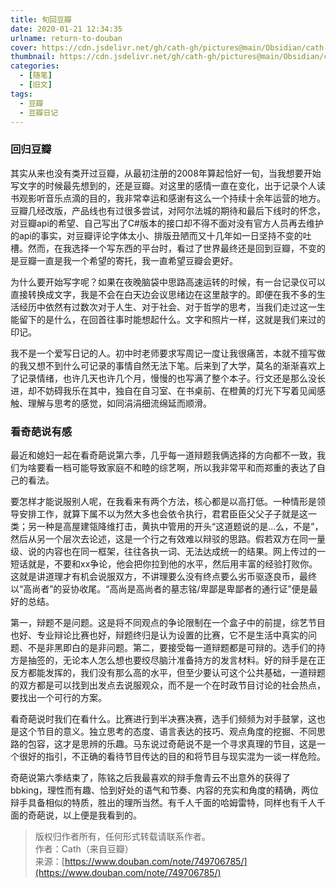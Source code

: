 ```yaml
---
title: 旬回豆瓣
date: 2020-01-21 12:34:35
urlname: return-to-douban
cover: https://cdn.jsdelivr.net/gh/cath-gh/pictures@main/Obsidian/cath-gh.github.io/%E5%A5%87%E8%91%A9%E8%AF%B4.webp
thumbnail: https://cdn.jsdelivr.net/gh/cath-gh/pictures@main/Obsidian/cath-gh.github.io/%E5%A5%87%E8%91%A9%E8%AF%B4.webp
categories:
  - [随笔]
  - [旧文]
tags:
  - 豆瓣
  - 豆瓣日记
---
```

### 回归豆瓣
其实从来也没有类开过豆瓣，从最初注册的2008年算起恰好一旬，当我想要开始写文字的时候最先想到的，还是豆瓣。对这里的感情一直在变化，出于记录个人读书观影听音乐点滴的目的，我非常幸运和感谢有这么一个持续十余年运营的地方。豆瓣几经改版，产品线也有过很多尝试，对阿尔法城的期待和最后下线时的怀念，对豆瓣api的希望、自己写出了C#版本的接口却不得不面对没有官方人员再去维护的api的事实，对豆瓣评论字体太小、排版丑陋而又十几年如一日坚持不变的吐槽。然而，在我选择一个写东西的平台时，看过了世界最终还是回到豆瓣，不变的是豆瓣一直是我一个希望的寄托，我一直希望豆瓣会更好。

<!--more-->

为什么要开始写字呢？如果在夜晚脑袋中思路高速运转的时候，有一台记录仪可以直接转换成文字，我是不会在白天边会议思绪边在这里敲字的。即便在我不多的生活经历中依然有过数次对于人生、对于社会、对于哲学的思考，当我们走过这一生能留下的是什么，在回首往事时能想起什么。文字和照片一样，这就是我们来过的印记。

我不是一个爱写日记的人。初中时老师要求写周记一度让我很痛苦，本就不擅写做的我又想不到什么可记录的事情自然无法下笔。后来到了大学，莫名的渐渐喜欢上了记录情绪，也许几天也许几个月，慢慢的也写满了整个本子。行文还是那么没长进，却不妨碍我乐在其中，独自在自习室、在书桌前、在橙黄的灯光下写着见闻感触、理解与思考的感觉，如同涓涓细流绵延而顺滑。

### 看奇葩说有感
最近和媳妇一起在看奇葩说第六季，几乎每一道辩题我俩选择的方向都不一致，我们为啥要看一档可能导致家庭不和睦的综艺啊，所以我非常平和而郑重的表达了自己的看法。

要怎样才能说服别人呢，在我看来有两个方法，核心都是以高打低。一种情形是领导安排工作，就算下属不以为然大多也会依令执行，君君臣臣父父子子就是这一类；另一种是高屋建瓴降维打击，黄执中管用的开头“这道题说的是...么，不是”，然后从另一个层次去论述，这是一个行之有效难以辩驳的思路。假若双方在同一量级、说的内容也在同一框架，往往各执一词、无法达成统一的结果。网上传过的一短话就是，不要和xx争论，他会把你拉到他的水平，然后用丰富的经验打败你。这就是讲道理才有机会说服双方，不讲理要么没有终点要么劣币驱逐良币，最终以“高尚者”的妥协收尾。“高尚是高尚者的墓志铭/卑鄙是卑鄙者的通行证”便是最好的总结。

第一，辩题不是问题。这是将不同观点的争论限制在一个盒子中的前提，综艺节目也好、专业辩论比赛也好，辩题终归是认为设置的比赛，它不是生活中真实的问题、不是非黑即白的是非问题。第二，要接受每一道辩题都是可辩的。选手们的持方是抽签的，无论本人怎么想也要绞尽脑汁准备持方的发言材料。好的辩手是在正反方都能发挥的，我们没有那么高的水平，但至少要认可这个公共基础，一道辩题的双方都是可以找到出发点去说服观众，而不是一个在时政节目讨论的社会热点，要找出一个可行的方案。

看奇葩说时我们在看什么。比赛进行到半决赛决赛，选手们频频为对手鼓掌，这也是这个节目的意义。独立思考的态度、语言表达的技巧、观点角度的挖掘、不同思路的包容，这才是思辨的乐趣。马东说过奇葩说不是一个寻求真理的节目，这是一个很好的指引，不正确的看待节目传达的目的和将节目与现实混为一谈一样危险。

奇葩说第六季结束了，陈铭之后我最喜欢的辩手詹青云不出意外的获得了bbking，理性而有趣、恰到好处的语气和节奏、内容的充实和角度的精确，两位辩手具备相似的特质，胜出的理所当然。有千人千面的哈姆雷特，同样也有千人千面的奇葩说，以上便是我看到的。

>版权归作者所有，任何形式转载请联系作者。  
>作者：Cath（来自豆瓣）  
>来源：[https://www.douban.com/note/749706785/](https://www.douban.com/note/749706785/)
